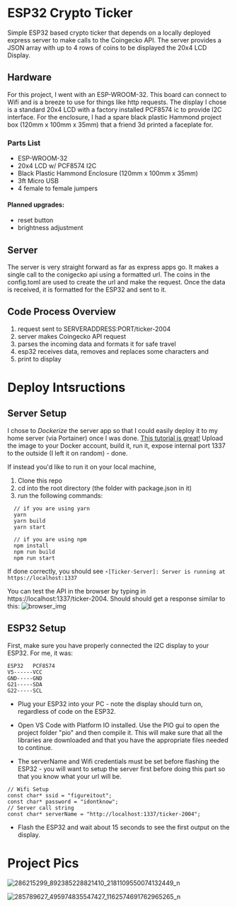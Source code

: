 # ESP32 Crypto Ticker

Simple ESP32 based crypto ticker that depends on a locally deployed express server to make calls to the Coingecko API. The server provides a JSON array with up to 4 rows of coins to be displayed the 20x4 LCD Display.

## Hardware

For this project, I went with an ESP-WROOM-32. This board can connect to Wifi and is a breeze to use for things like http requests. The display I chose is a standard 20x4 LCD with a factory installed PCF8574 ic to provide I2C interface. For the enclosure, I had a spare black plastic Hammond project box (120mm x 100mm x 35mm) that a friend 3d printed a faceplate for.

### Parts List

- ESP-WROOM-32
- 20x4 LCD w/ PCF8574 I2C
- Black Plastic Hammond Enclosure (120mm x 100mm x 35mm)
- 3ft Micro USB
- 4 female to female jumpers

#### Planned upgrades:

- reset button
- brightness adjustment

## Server

The server is very straight forward as far as express apps go. It makes a single call to the conigecko api using a formatted url. The coins in the config.toml are used to create the url and make the request. Once the data is received, it is formatted for the ESP32 and sent to it.

## Code Process Overview

1. request sent to SERVERADDRESS:PORT/ticker-2004
2. server makes Coingecko API request
3. parses the incoming data and formats it for safe travel
4. esp32 receives data, removes and replaces some characters and
5. print to display

# Deploy Intsructions

## Server Setup

I chose to _Dockerize_ the server app so that I could easily deploy it to my home server (via Portainer) once I was done. [This tutorial is great!](https://www.youtube.com/watch?v=CsWoMpK3EtE&t=336) Upload the image to your Docker account, build it, run it, expose internal port 1337 to the outside (I left it on random) - done.

If instead you'd like to run it on your local machine,

1. Clone this repo
2. cd into the root directory (the folder with package.json in it)
3. run the following commands:

```
  // if you are using yarn
  yarn
  yarn build
  yarn start

  // if you are using npm
  npm install
  npm run build
  npm run start
```

If done correctly, you should see
`⚡️[Ticker-Server]: Server is running at https://localhost:1337`

You can test the API in the browser by typing in https://localhost:1337/ticker-2004. Should should get a response similar to this:
![browser_img](https://user-images.githubusercontent.com/11794877/172496023-8cba0b94-19b0-45a6-b642-0df73c5100c9.png)

## ESP32 Setup

First, make sure you have properly connected the I2C display to your ESP32. For me, it was:

```
ESP32   PCF8574
V5------VCC
GND-----GND
G21-----SDA
G22-----SCL
```

- Plug your ESP32 into your PC - note the display should turn on, regardless of code on the ESP32.

- Open VS Code with Platform IO installed. Use the PIO gui to open the project folder "pio" and then compile it. This will make sure that all the libraries are downloaded and that you have the appropriate files needed to continue.

- The serverName and Wifi credentials must be set before flashing the ESP32 - you will want to setup the server first before doing this part so that you know what your url will be.

```
// Wifi Setup
const char* ssid = "figureitout";
const char* password = "idontknow";
// Server call string
const char* serverName = "http://localhost:1337/ticker-2004";

```

- Flash the ESP32 and wait about 15 seconds to see the first output on the display.

# Project Pics

![286215299_892385228821410_2181109550074132449_n](https://user-images.githubusercontent.com/11794877/172496313-c100eadd-b17d-441f-8a51-41213d321ce8.jpg)

![285789627_495974835547427_1162574691762965265_n](https://user-images.githubusercontent.com/11794877/172496263-3480584c-25d1-4ca6-96ae-cd6d4dfe2473.jpg)
